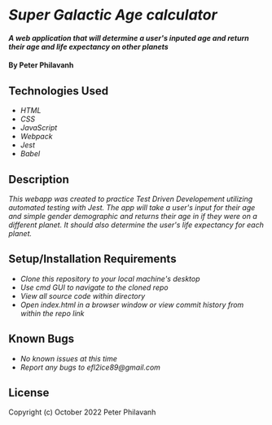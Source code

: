 # _Super Galactic Age calculator_

#### _A web application that will determine a user's inputed age and return their age and life expectancy on other planets_

#### By Peter Philavanh

## Technologies Used

* _HTML_
* _CSS_
* _JavaScript_
* _Webpack_
* _Jest_
* _Babel_

## Description
_This webapp was created to practice Test Driven Developement utilizing automated testing with Jest. The app will take a user's input for their age and simple gender demographic and returns their age in if they were on a different planet. It should also determine the user's life expectancy for each planet._

## Setup/Installation Requirements

* _Clone this repository to your local machine's desktop_
* _Use cmd GUI to navigate to the cloned repo_
* _View all source code within directory_
* _Open index.html in a browser window or view commit history from within the repo link_

## Known Bugs

* _No known issues at this time_
* _Report any bugs to efl2ice89@gmail.com_

## License
Copyright (c) October 2022 Peter Philavanh